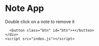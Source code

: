  <!DOCTYPE html>
<html lang="en">
  <head>
    <meta charset="UTF-8" />
    <meta http-equiv="X-UA-Compatible" content="IE=edge" />
    <meta name="viewport" content="width=device-width, initial-scale=1.0" />
    <title>Document</title>
    <link rel="stylesheet" href="style.css" />
  </head>
  <body>
    <h1 class="heading">Note App</h1>
    <p class="info-text">Double click on a note to remove it</p>
    <div class="app" id="app">
      <!-- <textarea
        cols="30"
        rows="10"
        class="note"
        placeholder="Empty Note"
      ></textarea> -->

      <button class="btn" id="btn">+</button>
    </div>
    <script src="index.js"></script>
  </body>
</html>
